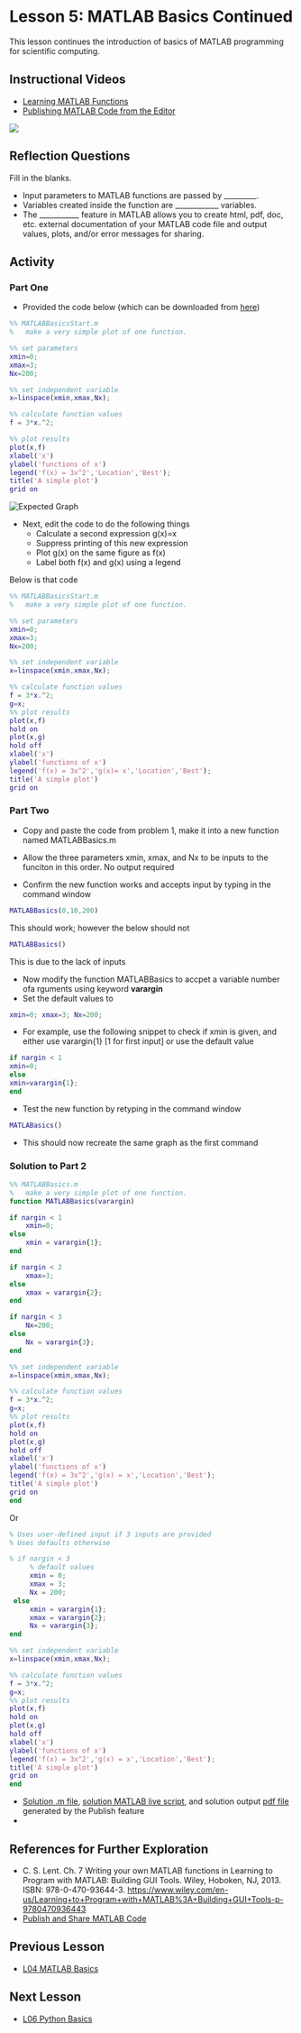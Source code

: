 # **Lesson 5: MATLAB Basics Continued**

This lesson continues the introduction of basics of MATLAB programming for scientific computing. 
  
## **Instructional Videos**
* [Learning MATLAB Functions](http://www.learningmatlab.com/videos/IndividualPages/10-Functions/FunctionsIntro.html)
* [Publishing MATLAB Code from the Editor](https://www.youtube.com/watch?v=CWgl5Ylltxk&feature=emb_title&ab_channel=MATLAB)

[![](http://img.youtube.com/vi/CWgl5Ylltxk/0.jpg)](http://www.youtube.com/watch?v=CWgl5Ylltxk "")

## **Reflection Questions**
Fill in the blanks.
* Input parameters to MATLAB functions are passed by _________.
* Variables created inside the function are ____________ variables.
* The ___________ feature in MATLAB allows you to create html, pdf, doc, etc. external documentation of your MATLAB code file and output values, plots, and/or error messages for sharing. 

## **Activity**
### **Part One**
* Provided the code below (which can be downloaded from [here](https://bitbucket.org/ashleefv/checlassfa20/src/master/In%20Class%20Problem%20Activities/MATLAB/MATLABBasicsStart.m))
```MATLAB
%% MATLABBasicsStart.m
%   make a very simple plot of one function.

%% set parameters
xmin=0;
xmax=3;
Nx=200;

%% set independent variable
x=linspace(xmin,xmax,Nx);

%% calculate function values
f = 3*x.^2;

%% plot results
plot(x,f)
xlabel('x')
ylabel('functions of x')
legend('f(x) = 3x^2','Location','Best');
title('A simple plot')
grid on
```
![Expected Graph](/Lesson_images/figure_L05.jpg)
* Next, edit the code to do the following things
  * Calculate a second expression g(x)=x
  * Suppress printing of this new expression
  * Plot g(x) on the same figure as f(x)
  * Label both f(x) and g(x) using a legend
  
Below is that code
```MATLAB
%% MATLABBasicsStart.m
%   make a very simple plot of one function.

%% set parameters
xmin=0;
xmax=3;
Nx=200;

%% set independent variable
x=linspace(xmin,xmax,Nx);

%% calculate function values
f = 3*x.^2;
g=x;
%% plot results
plot(x,f)
hold on
plot(x,g)
hold off
xlabel('x')
ylabel('functions of x')
legend('f(x) = 3x^2','g(x)= x','Location','Best');
title('A simple plot')
grid on
```
### **Part Two**
* Copy and paste the code from problem 1, make it into a new function named MATLABBasics.m
* Allow the three parameters xmin, xmax, and Nx to be inputs to the funciton in this order. No output required

* Confirm the new function works and accepts input by typing in the command window

```MATLAB
MATLABBasics(0,10,200)
```
This should work; however the below should not
```MATLAB
MATLABBasics()
```
This is due to the lack of inputs

* Now modify the function MATLABBasics to accpet a variable number ofa rguments using keyword **varargin**
* Set the default values to 
```MATLAB
xmin=0; xmax=3; Nx=200;
```
* For example, use the following snippet to check if xmin is given, and either use varargin{1} [1 for first input] or use the default value

```MATLAB
if nargin < 1
xmin=0;
else
xmin=varargin{1};
end
```

* Test the new function by retyping in the command window
```MATLAB
MATLABasics()
```
* This should now recreate the same graph as the first command

### **Solution to Part 2**
```MATLAB
%% MATLABBasics.m
%   make a very simple plot of one function.
function MATLABBasics(varargin)

if nargin < 1
    xmin=0;
else 
    xmin = varargin{1};
end

if nargin < 2
    xmax=3; 
else 
    xmax = varargin{2};
end

if nargin < 3
    Nx=200;
else 
    Nx = varargin{3};
end

%% set independent variable
x=linspace(xmin,xmax,Nx);

%% calculate function values
f = 3*x.^2;
g=x;
%% plot results
plot(x,f)
hold on
plot(x,g)
hold off
xlabel('x')
ylabel('functions of x')
legend('f(x) = 3x^2','g(x) = x','Location','Best');
title('A simple plot')
grid on
end
```
Or
```MATLAB
% Uses user-defined input if 3 inputs are provided
% Uses defaults otherwise

% if nargin < 3
     % default values
     xmin = 0; 
     xmax = 3;
     Nx = 200;
 else
     xmin = varargin{1};
     xmax = varargin{2};
     Nx = varargin{3};
end

%% set independent variable
x=linspace(xmin,xmax,Nx);

%% calculate function values
f = 3*x.^2;
g=x;
%% plot results
plot(x,f)
hold on
plot(x,g)
hold off
xlabel('x')
ylabel('functions of x')
legend('f(x) = 3x^2','g(x) = x','Location','Best');
title('A simple plot')
grid on
end
```
* [Solution .m file](/CHEclassFa20/In%20Class%20Problem%20Solutions/MATLAB/MATLABBasics.m), [solution MATLAB live script](https://github.com/ashleefv/ApplNumComp/blob/master/CHEclassFa20/In%20Class%20Problem%20Solutions/MATLAB/MATLABBasics.mlx), and solution output [pdf file](https://github.com/ashleefv/ApplNumComp/blob/master/CHEclassFa20/In%20Class%20Problem%20Solutions/MATLAB/MATLABBasicsSoln.pdf) generated by the Publish feature
* 
## **References for Further Exploration**
* C. S. Lent. Ch. 7 Writing your own MATLAB functions in Learning to Program with MATLAB: Building GUI Tools. Wiley, Hoboken, NJ, 2013. ISBN: 978-0-470-93644-3. https://www.wiley.com/en-us/Learning+to+Program+with+MATLAB%3A+Building+GUI+Tools-p-9780470936443
* [Publish and Share MATLAB Code](https://www.mathworks.com/help/matlab/matlab_prog/publishing-matlab-code.html)

## **Previous Lesson**
 * [L04 MATLAB Basics](/L04%20MATLAB%20Basics.md)
## **Next Lesson**
 * [L06 Python Basics](/L06%20Python%20Basics.md)
